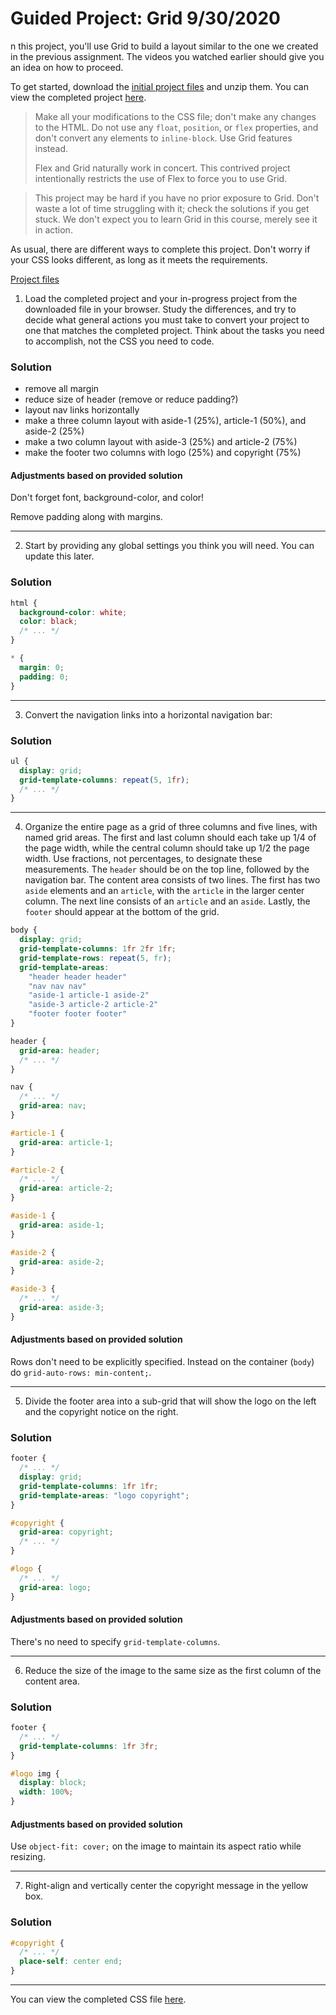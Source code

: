 
# Guided Project: Grid 9/30/2020

n this project, you'll use Grid to build a layout similar to the one we created in the previous assignment. The videos you watched earlier should give you an idea on how to proceed.

To get started, download the [initial project files](https://d3jtzah944tvom.cloudfront.net/202/projects/lesson_6/grid.zip) and unzip them. You can view the completed project [here](https://d3jtzah944tvom.cloudfront.net/202/projects/lesson_6/grid/final/grid.html).

> Make all your modifications to the CSS file; don't make any changes to the HTML. Do not use any `float`, `position`, or `flex` properties, and don't convert any elements to `inline-block`. Use Grid features instead.
>
> Flex and Grid naturally work in concert. This contrived project intentionally restricts the use of Flex to force you to use Grid.

> This project may be hard if you have no prior exposure to Grid. Don't waste a lot of time struggling with it; check the solutions if you get stuck. We don't expect you to learn Grid in this course, merely see it in action.

As usual, there are different ways to complete this project. Don't worry if your CSS looks different, as long as it meets the requirements.

[Project files](grid/)

1. Load the completed project and your in-progress project from the downloaded file in your browser. Study the differences, and try to decide what general actions you must take to convert your project to one that matches the completed project. Think about the tasks you need to accomplish, not the CSS you need to code.

### Solution

* remove all margin
* reduce size of header (remove or reduce padding?)
* layout nav links horizontally
* make a three column layout with aside-1 (25%), article-1 (50%), and aside-2 (25%)
* make a two column layout with aside-3 (25%) and article-2 (75%)
* make the footer two columns with logo (25%) and copyright (75%)

#### Adjustments based on provided solution

Don't forget font, background-color, and color!

Remove padding along with margins.

---

2. Start by providing any global settings you think you will need. You can update this later.

### Solution

```css
html {
  background-color: white;
  color: black;
  /* ... */
}

* {
  margin: 0;
  padding: 0;
}
```

---

3. Convert the navigation links into a horizontal navigation bar:

### Solution

```css
ul {
  display: grid;
  grid-template-columns: repeat(5, 1fr);
  /* ... */
}
```

---

4. Organize the entire page as a grid of three columns and five lines, with named grid areas. The first and last column should each take up 1/4 of the page width, while the central column should take up 1/2 the page width. Use fractions, not percentages, to designate these measurements. The `header` should be on the top line, followed by the navigation bar. The content area consists of two lines. The first has two `aside` elements and an `article`, with the `article` in the larger center column. The next line consists of an `article` and an `aside`. Lastly, the `footer` should appear at the bottom of the grid.

```css
body {
  display: grid;
  grid-template-columns: 1fr 2fr 1fr;
  grid-template-rows: repeat(5, fr);
  grid-template-areas:
    "header header header"
    "nav nav nav"
    "aside-1 article-1 aside-2"
    "aside-3 article-2 article-2"
    "footer footer footer"
}

header {
  grid-area: header;
  /* ... */
}

nav {
  /* ... */
  grid-area: nav;
}

#article-1 {
  grid-area: article-1;
}

#article-2 {
  /* ... */
  grid-area: article-2;
}

#aside-1 {
  grid-area: aside-1;
}

#aside-2 {
  grid-area: aside-2;
}

#aside-3 {
  /* ... */
  grid-area: aside-3;
}
```

#### Adjustments based on provided solution

Rows don't need to be explicitly specified. Instead on the container (`body`) do `grid-auto-rows: min-content;`.

---

5. Divide the footer area into a sub-grid that will show the logo on the left and the copyright notice on the right.

### Solution

```css
footer {
  /* ... */
  display: grid;
  grid-template-columns: 1fr 1fr;
  grid-template-areas: "logo copyright";
}

#copyright {
  grid-area: copyright;
  /* ... */
}

#logo {
  /* ... */
  grid-area: logo;
}
```

#### Adjustments based on provided solution

There's no need to specify `grid-template-columns`.

---

6. Reduce the size of the image to the same size as the first column of the content area.

### Solution

```css
footer {
  /* ... */
  grid-template-columns: 1fr 3fr;
}

#logo img {
  display: block;
  width: 100%;
}
```

#### Adjustments based on provided solution

Use `object-fit: cover;` on the image to maintain its aspect ratio while resizing.

---

7. Right-align and vertically center the copyright message in the yellow box.

### Solution

```css
#copyright {
  /* ... */
  place-self: center end;
}
```

---

You can view the completed CSS file [here](https://d3jtzah944tvom.cloudfront.net/202/projects/lesson_6/grid/final/grid.css).
